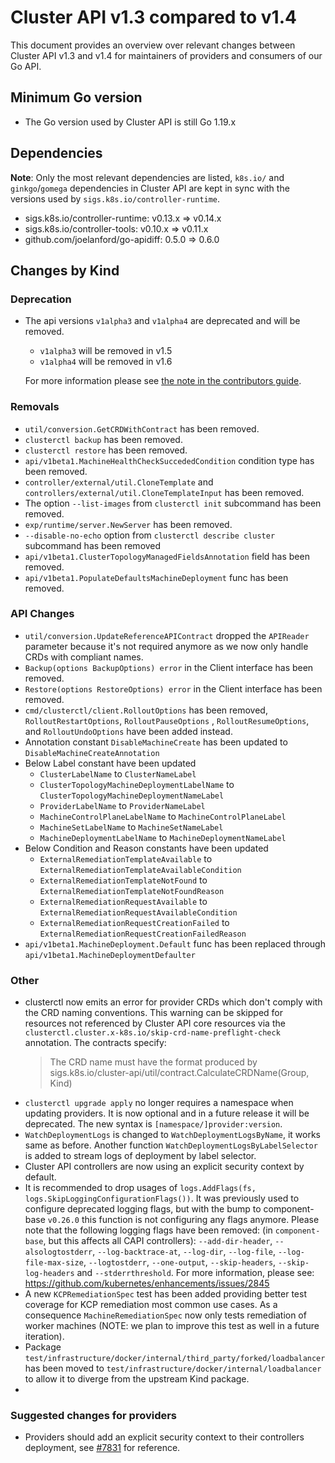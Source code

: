 # Cluster API v1.3 compared to v1.4

This document provides an overview over relevant changes between Cluster API v1.3 and v1.4 for
maintainers of providers and consumers of our Go API.

## Minimum Go version

- The Go version used by Cluster API is still Go 1.19.x

## Dependencies

**Note**: Only the most relevant dependencies are listed, `k8s.io/` and `ginkgo`/`gomega` dependencies in Cluster API are kept in sync with the versions used by `sigs.k8s.io/controller-runtime`.

- sigs.k8s.io/controller-runtime: v0.13.x => v0.14.x
- sigs.k8s.io/controller-tools: v0.10.x => v0.11.x
- github.com/joelanford/go-apidiff: 0.5.0 => 0.6.0

## Changes by Kind

### Deprecation

- The api versions `v1alpha3` and `v1alpha4` are deprecated and will be removed. 
  - `v1alpha3` will be removed in v1.5 
  - `v1alpha4` will be removed in v1.6

  For more information please see [the note in the contributors guide](../../CONTRIBUTING.md#removal-of-v1alpha3--v1alpha4-apiversions).

### Removals

- `util/conversion.GetCRDWithContract` has been removed.
- `clusterctl backup` has been removed.
- `clusterctl restore` has been removed.
- `api/v1beta1.MachineHealthCheckSuccededCondition` condition type has been removed.
- `controller/external/util.CloneTemplate` and `controllers/external/util.CloneTemplateInput` has been removed.
- The option `--list-images` from `clusterctl init` subcommand has been removed.
- `exp/runtime/server.NewServer` has been removed.
- `--disable-no-echo` option from `clusterctl describe cluster` subcommand has been removed
- `api/v1beta1.ClusterTopologyManagedFieldsAnnotation` field has been removed.
- `api/v1beta1.PopulateDefaultsMachineDeployment` func has been removed.

### API Changes

- `util/conversion.UpdateReferenceAPIContract` dropped the `APIReader` parameter because it's not required anymore as we now only handle CRDs with compliant names.
- `Backup(options BackupOptions) error` in the Client interface has been removed.
- `Restore(options RestoreOptions) error` in the Client interface has been removed.
- `cmd/clusterctl/client.RolloutOptions` has been removed, `RolloutRestartOptions`, `RolloutPauseOptions` , `RolloutResumeOptions`, and `RolloutUndoOptions` have been added instead.
- Annotation constant `DisableMachineCreate` has been updated to `DisableMachineCreateAnnotation`
- Below Label constant have been updated
  - `ClusterLabelName` to `ClusterNameLabel`
  - `ClusterTopologyMachineDeploymentLabelName` to `ClusterTopologyMachineDeploymentNameLabel`
  - `ProviderLabelName` to `ProviderNameLabel`
  - `MachineControlPlaneLabelName` to `MachineControlPlaneLabel`
  - `MachineSetLabelName` to `MachineSetNameLabel`
  - `MachineDeploymentLabelName` to `MachineDeploymentNameLabel`
- Below Condition and Reason constants have been updated
  - `ExternalRemediationTemplateAvailable` to `ExternalRemediationTemplateAvailableCondition`
  - `ExternalRemediationTemplateNotFound` to `ExternalRemediationTemplateNotFoundReason`
  - `ExternalRemediationRequestAvailable` to  `ExternalRemediationRequestAvailableCondition`
  - `ExternalRemediationRequestCreationFailed` to `ExternalRemediationRequestCreationFailedReason`
- `api/v1beta1.MachineDeployment.Default` func has been replaced through `api/v1beta1.MachineDeploymentDefaulter`

### Other

- clusterctl now emits an error for provider CRDs which don't comply with the CRD naming conventions. This warning can be skipped for resources not referenced by Cluster API
  core resources via the `clusterctl.cluster.x-k8s.io/skip-crd-name-preflight-check` annotation. The contracts specify:
  > The CRD name must have the format produced by sigs.k8s.io/cluster-api/util/contract.CalculateCRDName(Group, Kind)
- `clusterctl upgrade apply` no longer requires a namespace when updating providers. It is now optional and in a future release it will be deprecated. The new syntax is `[namespace/]provider:version`.
- `WatchDeploymentLogs` is changed to `WatchDeploymentLogsByName`, it works same as before. Another function `WatchDeploymentLogsByLabelSelector` is added to stream logs of deployment by label selector.
- Cluster API controllers are now using an explicit security context by default.
- It is recommended to drop usages of `logs.AddFlags(fs, logs.SkipLoggingConfigurationFlags())`. It was previously used to configure deprecated logging flags, but with the bump to component-base
  `v0.26.0` this function is not configuring any flags anymore.
  Please note that the following logging flags have been removed: (in `component-base`, but this affects all CAPI controllers): `--add-dir-header`, `--alsologtostderr`, `--log-backtrace-at`,
  `--log-dir`, `--log-file`, `--log-file-max-size`, `--logtostderr`, `--one-output`, `--skip-headers`, `--skip-log-headers` and `--stderrthreshold`.
  For more information, please see: https://github.com/kubernetes/enhancements/issues/2845
- A new `KCPRemediationSpec` test has been added providing better test coverage for KCP remediation most common use cases. As a consequence `MachineRemediationSpec` now only tests remediation of
  worker machines (NOTE: we plan to improve this test as well in a future iteration).
- Package `test/infrastructure/docker/internal/third_party/forked/loadbalancer` has been moved to `test/infrastructure/docker/internal/loadbalancer` to allow it to diverge from the upstream Kind package.
- 
### Suggested changes for providers

- Providers should add an explicit security context to their controllers deployment, see [#7831](https://github.com/kubernetes-sigs/cluster-api/pull/7831) for reference.
